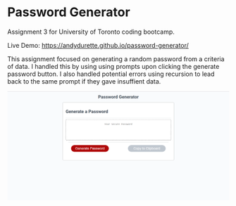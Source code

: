 # Password Generator

Assignment 3 for University of Toronto coding bootcamp.

Live Demo: https://andydurette.github.io/password-generator/

This assignment focused on generating a random password from a criteria of data.
I handled this by using using prompts upon clicking the generate password button.
I also handled potential errors using recursion to lead back to the same prompt if they gave insuffient data.

![markdown-preview-image](assets/images/markdown-preview-image.png)
